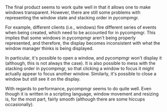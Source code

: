 The final product seems to work quite well in that it allows one to make windows transparent. However, there are still some problems with representing the window state and stacking order in pycompmgr.

For example, different clients (i.e., windows) fire different series of events when being created, which need to be accounted for in pycompmgr. This implies that some windows in pycompmgr aren't being properly represented, and therefore, the display becomes inconsistent with what the window manager thinks is being displayed.

In particular, it's possible to open a window, and pycompmgr won't display it (although, this is not always the case). It is also possible to mess with the stacking order in pycompmgr, so that clicking a window to focus it might actually appear to focus another window. Similarly, it's possible to close a window but still see it on the display.

With regards to performance, pycompmgr seems to do quite well. Even though it is written in a scripting language, window movement and resizing is, for the most part, fairly smooth (although there are some hiccups occasionally).
